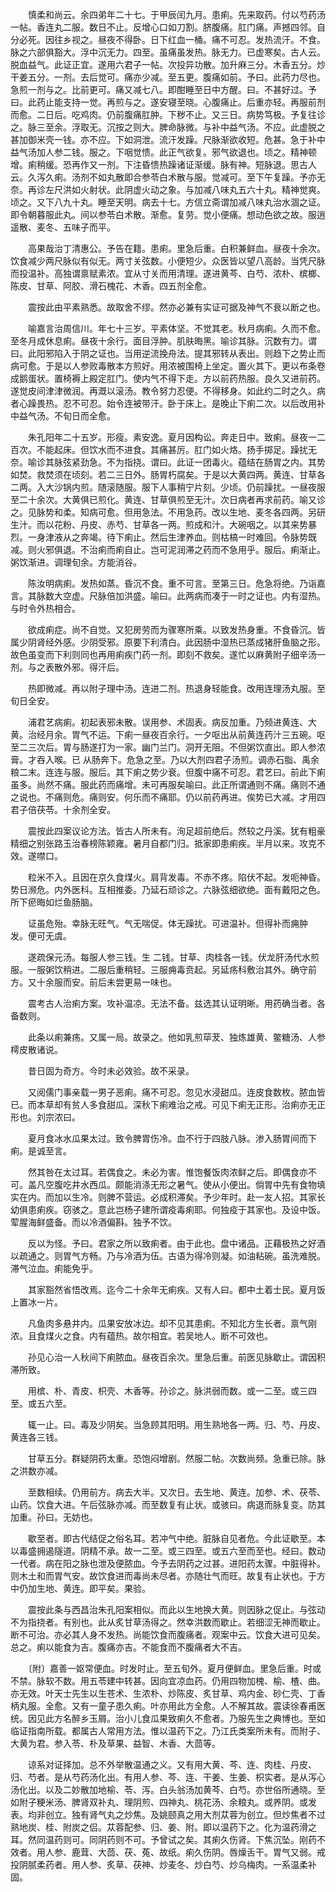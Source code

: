 <!-- { "loadSidebar": true } -->
　　慎柔和尚云。余四弟年二十七。于甲辰闰九月。患痢。先来取药。付以芍药汤一帖。香连丸二服。数日不止。反增心口如刀割。脐腹痛。肛门痛。声撼四邻。自分必死。因往乡视之。昼夜不得卧。日下红血一桶。痛不可忍。发热流汗。不食。脉之六部俱豁大。浮中沉无力。四至。虽痛虽发热。脉无力。已虚寒矣。古人云。脱血益气。此证正宜。遂用六君子一帖。次投异功散。加升麻三分。木香五分。炒干姜五分。一剂。去后觉可。痛亦少减。至五更。腹痛如前。予曰。此药力尽也。急煎一剂与之。比前更可。痛又减七八。即酣睡至日中方醒。曰。不甚好过。予曰。此药止能支持一觉。再煎与之。遂安寝至晓。心腹痛止。后重亦轻。再服前剂而愈。二日后。吃鸡肉。仍前腹痛肛肿。下秽不止。又三日。病势笃极。予复往诊之。脉三至余。浮取无。沉按之则大。脾命脉微。与补中益气汤。不应。此虚脱之甚加御米壳一钱。亦不应。下如洞泄。流汗发躁。尺脉渐欲收短。危甚。急于补中益气汤加人参二钱。服之。下咽觉愦。此正气欲复。邪气欲退也。顷之。精神顿增。痢稍缓。恐再作又一剂。下注昏愦热躁诸证渐缓。脉有神。短脉退。思古人云。久泻久痢。汤剂不如丸散即合参苓白术散与服。觉减可。至下午复躁。予亦无奈。再诊左尺洪如火射状。此阴虚火动之象。与加减八味丸五六十丸。精神觉爽。顷之。又下八九十丸。睡至天明。病去十七。方信立斋谓加减八味丸治水涸之证。即令朝暮服此丸。间以参苓白术散。渐愈。复劳。觉小便痛。想动色欲之故。服逍遥散、麦冬、五味子而平。

　　高果哉治丁清惠公。予告在籍。患痢。里急后重。白积兼鲜血。昼夜十余次。饮食减少两尺脉似有似无。两寸关弦数。小便短少。众医皆以望八高龄。当凭尺脉而投温补。高独谓禀赋素浓。宜从寸关而用清理。遂进黄芩、白芍、浓朴、槟榔、陈皮、甘草、阿胶、滑石槐花、木香。四五剂全愈。

　　震按此由平素熟悉。故取舍不缪。然亦必兼有实证可据及神气不衰以断之也。

　　喻嘉言治周信川。年七十三岁。平素体坚。不觉其老。秋月病痢。久而不愈。至冬月成休息痢。昼夜十余行。面目浮肿。肌肤晦黑。喻诊其脉。沉数有力。谓曰。此阳邪陷入于阴之证也。当用逆流挽舟法。提其邪转从表出。则趋下之势止而病可愈。于是以人参败毒散本方煎好。用浓被围椅上坐定。置火其下。更以布条卷成鹅蛋状。置椅褥上殿定肛门。使内气不得下走。方以前药热服。良久又进前药。遂觉皮间津津微润。再溉以滚汤。教令努力忍便。不得移身。如此约二时之久。病者心躁畏热。忍不可忍。始令连被带汗。卧于床上。是晚止下痢二次。以后改用补中益气汤。不旬日而全愈。

　　朱孔阳年二十五岁。形瘦。素安逸。夏月因构讼。奔走日中。致痢。昼夜一二百次。不能起床。但饮水而不进食。其痛甚厉。肛门如火烙。扬手掷足。躁扰无奈。喻诊其脉弦紧劲急。不为指挠。谓曰。此证一团毒火。蕴结在肠胃之内。其势如焚。救焚须在顷刻。若二三日外。肠胃朽腐矣。于是以大黄四两。黄连、甘草各二两。入大沙锅内煎。随滚随服。服下人事稍宁片刻。少顷。仍前躁扰。一昼夜服至二十余次。大黄俱已煎化。黄连、甘草俱煎至无汁。次日病者再求前药。喻又诊之。见脉势和柔。知病可愈。但用急法。不用急药。改以生地、麦冬各四两。另研生汁。而以花粉、丹皮、赤芍、甘草各一两。煎成和汁。大碗咽之。以其来势暴烈。一身津液从之奔竭。待下痢止。然后生津养血。则枯槁一时难回。令脉势既减。则火邪俱退。不治痢而痢自止。岂可泥润滞之药而不急用乎。服后。痢渐止。粥饮渐进。调理旬余。方能消谷。

　　陈汝明病痢。发热如蒸。昏沉不食。重不可言。至第三日。危急将绝。乃诣嘉言。其脉数大空虚。尺脉倍加洪盛。喻曰。此两病而凑于一时之证也。内有湿热。与时令外热相合。

　　欲成痢症。尚不自觉。又犯房劳而为骤寒所乘。以致发热身重。不食昏沉。皆属少阴肾经外感。少阴受邪。原要下利清白。此因肠中湿热已蒸成猪肝鱼脑之形。故色虽变而下利则同也再用痢疾门药一剂。即刻不救矣。遂忙以麻黄附子细辛汤一剂。与之表散外邪。得汗后。

　　热即微减。再以附子理中汤。连进二剂。热退身轻能食。改用连理汤丸服。至旬日全安。

　　浦君艺病痢。初起表邪未散。误用参、术固表。病反加重。乃频进黄连、大黄。治经月余。胃气不运。下痢一昼夜百余行。一夕呕出从前黄连药汁三五碗。呕至二三次后。胃与肠遂打为一家。幽门兰门。洞开无阻。不但粥饮直出。即人参浓膏。才吞入喉。已 从肠奔下。危急之至。乃以大剂四君子汤煎。调赤石脂、禹余粮二末。连连与服。服后。其下痢之势少衰。但腹中痛不可忍。君艺曰。前此下痢虽多。尚然不痛。服此药而痛增。未可再服矣喻曰。此正所谓通则不痛。痛则不通之说也。不痛则危。痛则安。何乐而不痛耶。仍以前药再进。俟势已大减。才用四君子倍茯苓。十余剂全安。

　　震按此四案议论方法。皆古人所未有。洵足超前绝后。然较之丹溪。犹有粗豪精细之别张路玉治春榜陈颖雍。暑月自都门归。抵家即患痢疾。半月以来。攻克不效。遂噤口。

　　粒米不入。且因在京久食煤火。肩背发毒。不赤不疼。陷伏不起。发呃神昏。势日濒危。内外医科。互相推委。乃延石顽诊之。六脉弦细欲绝。面有戴阳之色。所下瘀晦如烂鱼肠脑。

　　证虽危殆。幸脉无旺气。气无喘促。体无躁扰。可进温补。但得补而痈肿 发。便可无虞。

　　遂疏保元汤。每服人参三钱。生 二钱。甘草、肉桂各一钱。伏龙肝汤代水煎服。一服粥饮稍进。二服后重稍轻。三服痈毒贲起。另延疡科敷治其外。确守前方。又十余服而安。前后未尝更易一味也。

　　震考古人治痢方案。攻补温凉。无法不备。兹选其认证明晰。用药确当者。各备数则。

　　此条以痢兼疡。又属一局。故录之。他如乳煎荜茇、独炼雄黄、鳖糖汤、人参樗皮散诸说。

　　昔日固为奇方。今时未必效验。故不采录。

　　又阅儒门事亲载一男子恶痢。痛不可忍。忽见水浸甜瓜。连皮食数枚。脓血皆已。而本草却有贫人多食甜瓜。深秋下痢难治之戒。可见下痢无正形。治痢亦无正形也。刘宗浓曰。

　　夏月食冰水瓜果太过。致令脾胃伤冷。血不行于四肢八脉。渗入肠胃间而下痢。是诚至言。

　　然其咎在太过耳。若偶食之。未必为害。惟饱餐饭肉浓鲜之后。即偶食亦不可。盖凡空腹吃井水西瓜。颇能消涤无形之暑气。使从小便出。倘胃中先有食物填实在内。而加以生冷。则脾不营运。必成积滞矣。予少年时。赴一友人招。其家长幼俱患痢疾。窃骇之。意此岂杨子建所谓疫毒痢耶。何独疫于其家也。及设中饭。荤腥海鲜盛备。而以冷酒偏斟。独予不饮。

　　反以为怪。予曰。君家之所以致痢者。由于此也。盘中诸品。正藉极热之好酒以疏通之。则胃气方畅。乃与冷酒为伍。古语为得冷则凝。如油粘碗。虽洗难脱。滞气泣血。痢能免乎。

　　其家豁然省悟改焉。迄今二十余年无痢疾。又有人曰。都中土着士民。夏月饭上置冰一片。

　　凡鱼肉多悬井内。瓜果安放冰边。却不见其患痢。不知北方生长者。禀气刚浓。且食煤火之食。内有蕴热。故尔相宜。若吴地人。断不可效也。

　　孙见心治一人秋间下痢脓血。昼夜百余次。里急后重。前医见脉歇止。谓因积滞所致。

　　用槟、朴、青皮、枳壳、木香等。孙诊之。脉洪弱而数。或一二至。或三四至。或五六至。

　　辄一止。曰。毒及少阴矣。当急顾其阳明。用生熟地各一两。归、芍、丹皮、黄连各三钱。

　　甘草五分。群疑阴药太重。恐饱闷增剧。然服二帖。次数尚频。急重已除。脉之洪数亦减。

　　至数相续。仍用前方。病去大半。又次日。去生地、黄连。加参、术、茯苓、山药。饮食大进。午后弦脉亦减。而至数复有止状。或骇曰。病退而脉复变。防其加重。孙曰。无妨也。

　　歇至者。即古代结促之俗名耳。若冲气中绝。脏脉自见者危。今此证歇至。本以毒盛拥遏隧道。阴精不承。故一二至。或三四至。或五六至而至也。经曰。数动一代者。病在阳之脉也泄及便脓血。今予去阴药之过甚。进阳药太骤。中脏得补。则木土和而胃气安。故饮食进而毒尚未尽者。亦随壮气而旺。故复有止状也。于方中仍加生地、黄连。即平矣。果验。

　　震按此条与西昌治朱孔阳案相似。而此以生地换大黄。则因脉之促止。与弦动不为指挠者。有别也。此从炙甘草汤得之。然幸洪数而歇止。若细涩无神而歇止。断不可治。亦必其人身不发热。尚能饮食而腹痛者。观案中云。饮食大进可见矣。总之。痢以能食为吉。腹痛亦吉。不能食而不腹痛者大不吉。

　　〔附〕嘉善一妪常便血。时发时止。至五旬外。夏月便鲜血。里急后重。时或不禁。脉软不数。用五苓建中转甚。因向宜凉血药。仍用四物加槐、榆、楂、曲。亦无效。叶天士先生以生苍术、生浓朴、炒陈皮、炙甘草、鸡内金、砂仁壳、丁香柄丸服。全愈。又有一童子患久痢。叶亦用此方全愈。人不解其故。震读徐春甫医统。因见此方名醉乡玉屑。治小儿食瓜果致痢久不愈者。乃服先生之典博也。至如临证指南所载。都属古人常用方法。惟以温药下之。乃江氏类案所未有。而附子、大黄为君。参入苓、朴及草果、益智、木香、大茴等。

　　谅系对证择加。总不外举散温通之义。又有用大黄、芩、连、肉桂、丹皮、归、芍者。是从芍药汤化出。有用人参、芩、连、干姜、生姜、枳实者。是从泻心汤化出。以及二妙散加地榆、苓、泻。白头翁汤加黄芩、白芍。亦世俗所通晓。至如附子粳米汤、脾肾双补丸、理阴煎、四神丸、桃花汤、余粮丸。或养阴。或发表。均非创立。独有肾气丸之炒焦。及姚颐真之用大剂苁蓉为创立。但炒焦者不过熟地炭、桂、附炭之侣。苁蓉配参、归、姜、附。即以温药下之。化为温药滑之耳。然同温药则可。同阴药则不可。予曾试之矣。其痢久伤肾。下焦沉坠。刚药不效者。用人参、鹿茸、大茴、茯、菟、故纸。痢久伤阴。唇燥舌干。胃气又弱。戒投阴腻柔药者。用人参、炙草、茯神、炒麦冬、炒白芍、炒乌梅肉。一系温柔补固。

